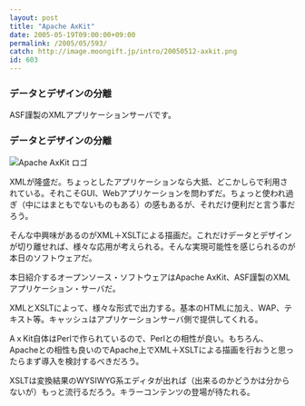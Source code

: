 ```yaml
---
layout: post
title: "Apache AxKit"
date: 2005-05-19T09:00:00+09:00
permalink: /2005/05/593/
catch: http://image.moongift.jp/intro/20050512-axkit.png
id: 603
---
```

### データとデザインの分離
  
ASF謹製のXMLアプリケーションサーバです。  
<!--more-->  

### データとデザインの分離
  

![Apache AxKit ロゴ](http://image.moongift.jp/intro/20050512-axkit.png "Apache AxKit ロゴ")

  

XMLが隆盛だ。ちょっとしたアプリケーションなら大抵、どこかしらで利用されている。それこそGUI、Webアプリケーションを問わずだ。ちょっと使われ過ぎ（中にはまともでないものもある）の感もあるが、それだけ便利だと言う事だろう。

  

そんな中興味があるのがXML＋XSLTによる描画だ。これだけデータとデザインが切り離せれば、様々な応用が考えられる。そんな実現可能性を感じられるのが本日のソフトウェアだ。

  

本日紹介するオープンソース・ソフトウェアはApache AxKit、ASF謹製のXMLアプリケーション・サーバだ。

  

XMLとXSLTによって、様々な形式で出力する。基本のHTMLに加え、WAP、テキスト等。キャッシュはアプリケーションサーバ側で提供してくれる。

  

AｘKit自体はPerlで作られているので、Perlとの相性が良い。もちろん、Apacheとの相性も良いのでApache上でXML＋XSLTによる描画を行おうと思ったらまず導入を検討するべきだろう。

  

XSLTは変換結果のWYSIWYG系エディタが出れば（出来るのかどうかは分からないが）もっと流行るだろう。キラーコンテンツの登場が待たれる。

